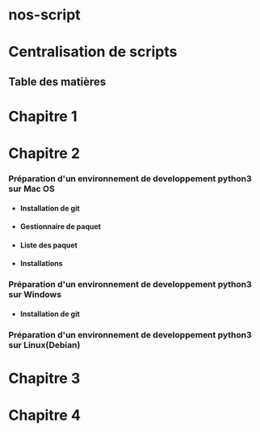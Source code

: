 # nos-script

<h1>Centralisation de scripts</h1>

<h2>Table des matières</h2>


Chapitre 1
==========

Chapitre 2
==========
### Préparation d'un environnement de developpement python3 sur Mac OS

* #### Installation de git
* #### Gestionnaire de paquet
* #### Liste des paquet
* #### Installations
### Préparation d'un environnement de developpement python3 sur Windows
* #### Installation de git
### Préparation d'un environnement de developpement python3 sur Linux(Debian)

Chapitre 3
==========

Chapitre 4
==========






